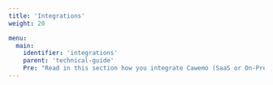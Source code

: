 ```yaml
---
title: 'Integrations'
weight: 20

menu:
  main:
    identifier: 'integrations'
    parent: 'technical-guide'
    Pre: "Read in this section how you integrate Cawemo (SaaS or On-Premise) with the Camunda BPM Engine or the Camunda Modeler."
---
```

